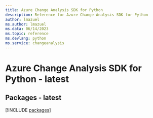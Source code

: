 ```yaml
---
title: Azure Change Analysis SDK for Python
description: Reference for Azure Change Analysis SDK for Python
author: lmazuel
ms.author: lmazuel
ms.data: 06/14/2023
ms.topic: reference
ms.devlang: python
ms.service: changeanalysis
---
```

# Azure Change Analysis SDK for Python - latest
## Packages - latest
[!INCLUDE [packages](change-analysis-index.md)]